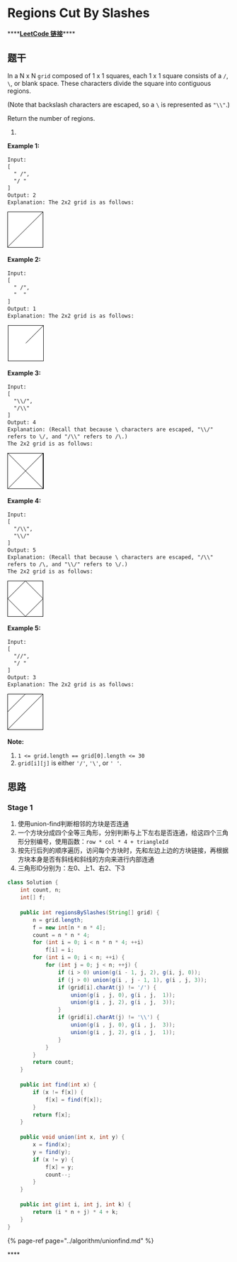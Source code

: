 # Regions Cut By Slashes

\*\*\*\*[**LeetCode 链接**](https://leetcode.com/problems/regions-cut-by-slashes/)\*\*\*\*

## **题干**

In a N x N `grid` composed of 1 x 1 squares, each 1 x 1 square consists of a `/`, `\`, or blank space.  These characters divide the square into contiguous regions.

\(Note that backslash characters are escaped, so a `\` is represented as `"\\"`.\)

Return the number of regions.

1. 
**Example 1:**

```text
Input:
[
  " /",
  "/ "
]
Output: 2
Explanation: The 2x2 grid is as follows:
```

![](../../../.gitbook/assets/image%20%2891%29.png)

**Example 2:**

```text
Input:
[
  " /",
  "  "
]
Output: 1
Explanation: The 2x2 grid is as follows:
```

![](../../../.gitbook/assets/image%20%2898%29.png)

**Example 3:**

```text
Input:
[
  "\\/",
  "/\\"
]
Output: 4
Explanation: (Recall that because \ characters are escaped, "\\/" refers to \/, and "/\\" refers to /\.)
The 2x2 grid is as follows:
```

![](../../../.gitbook/assets/image%20%2889%29.png)

**Example 4:**

```text
Input:
[
  "/\\",
  "\\/"
]
Output: 5
Explanation: (Recall that because \ characters are escaped, "/\\" refers to /\, and "\\/" refers to \/.)
The 2x2 grid is as follows:
```

![](../../../.gitbook/assets/image%20%2895%29.png)

**Example 5:**

```text
Input:
[
  "//",
  "/ "
]
Output: 3
Explanation: The 2x2 grid is as follows:
```

![](../../../.gitbook/assets/image%20%2896%29.png)

**Note:**

1. `1 <= grid.length == grid[0].length <= 30`
2. `grid[i][j]` is either `'/'`, `'\'`, or `' '`.

## **思路**

### **Stage 1**

1. 使用union-find判断相邻的方块是否连通
2. 一个方块分成四个全等三角形，分别判断与上下左右是否连通，给这四个三角形分别编号，使用函数：`row * col * 4 + triangleId`
3. 按先行后列的顺序遍历，访问每个方块时，先和左边上边的方块链接，再根据方块本身是否有斜线和斜线的方向来进行内部连通
4. 三角形ID分别为：左0、上1、右2、下3

```java
class Solution {
    int count, n;
    int[] f;
    
    public int regionsBySlashes(String[] grid) {
        n = grid.length;
        f = new int[n * n * 4];
        count = n * n * 4;
        for (int i = 0; i < n * n * 4; ++i)
            f[i] = i;
        for (int i = 0; i < n; ++i) {
            for (int j = 0; j < n; ++j) {
                if (i > 0) union(g(i - 1, j, 2), g(i, j, 0));
                if (j > 0) union(g(i , j - 1, 1), g(i , j, 3));
                if (grid[i].charAt(j) != '/') {
                    union(g(i , j, 0), g(i , j,  1));
                    union(g(i , j, 2), g(i , j,  3));
                }
                if (grid[i].charAt(j) != '\\') {
                    union(g(i , j, 0), g(i , j,  3));
                    union(g(i , j, 2), g(i , j,  1));
                }
            }
        }
        return count;
    }

    public int find(int x) {
        if (x != f[x]) {
            f[x] = find(f[x]);
        }
        return f[x];
    }
    
    public void union(int x, int y) {
        x = find(x); 
        y = find(y);
        if (x != y) {
            f[x] = y;
            count--;
        }
    }
    
    public int g(int i, int j, int k) {
        return (i * n + j) * 4 + k;
    }
}
```

{% page-ref page="../algorithm/unionfind.md" %}



\*\*\*\*

